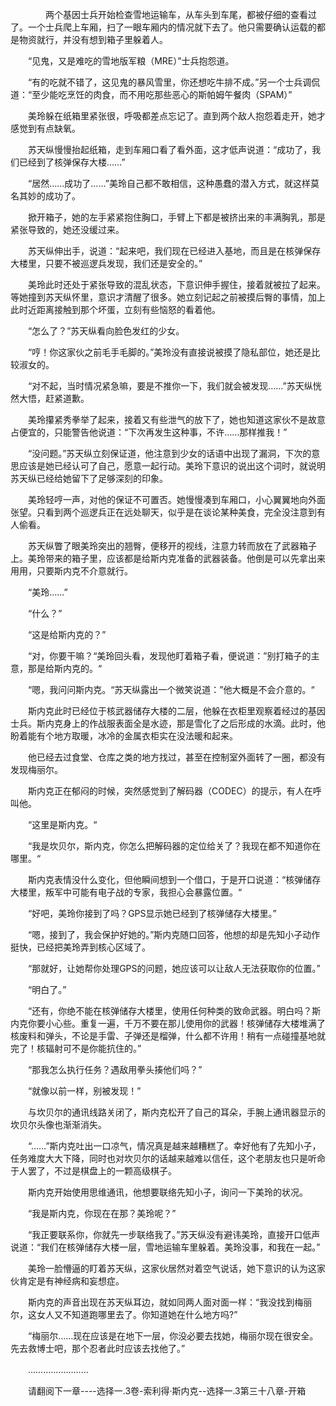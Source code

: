 <div class="read-content j_readContent" id="">
                <p>　　　　两个基因士兵开始检查雪地运输车，从车头到车尾，都被仔细的查看过了。一个士兵爬上车厢，扫了一眼车厢内的情况就下去了。他只需要确认运载的都是物资就行，并没有想到箱子里躲着人。<p>　　“见鬼，又是难吃的雪地版军粮（MRE）”士兵抱怨道。<p>　　“有的吃就不错了，这见鬼的暴风雪里，你还想吃牛排不成。”另一个士兵调侃道：“至少能吃烹饪的肉食，而不用吃那些恶心的斯帕姆午餐肉（SPAM）”<p>　　美玲躲在纸箱里紧张很，呼吸都差点忘记了。直到两个敌人抱怨着走开，她才感觉到有点缺氧。<p>　　苏天纵慢慢抬起纸箱，走到车厢口看了看外面，这才低声说道：“成功了，我们已经到了核弹保存大楼……”<p>　　“居然……成功了……”美玲自己都不敢相信，这种愚蠢的潜入方式，就这样莫名其妙的成功了。<p>　　掀开箱子，她的左手紧紧抱住胸口，手臂上下都是被挤出来的丰满胸乳，那是紧张导致的，她还没缓过来。<p>　　苏天纵伸出手，说道：“起来吧，我们现在已经进入基地，而且是在核弹保存大楼里，只要不被巡逻兵发现，我们还是安全的。”<p>　　美玲此时还处于紧张导致的混乱状态，下意识伸手握住，接着就被拉了起来。等她撞到苏天纵怀里，意识才清醒了很多。她立刻记起之前被摸后臀的事情，加上此时近距离接触到那个坏蛋，立刻有些恼怒的看着他。<p>　　“怎么了？”苏天纵看向脸色发红的少女。<p>　　“哼！你这家伙之前毛手毛脚的。”美玲没有直接说被摸了隐私部位，她还是比较淑女的。<p>　　“对不起，当时情况紧急嘛，要是不推你一下，我们就会被发现……”苏天纵恍然大悟，赶紧道歉。<p>　　美玲攥紧秀拳举了起来，接着又有些泄气的放下了，她也知道这家伙不是故意占便宜的，只能警告他说道：“下次再发生这种事，不许……那样推我！”<p>　　“没问题。”苏天纵立刻保证道，他注意到少女的话语中出现了漏洞，下次的意思应该是她已经认可了自己，愿意一起行动。美玲下意识的说出这个词时，就说明苏天纵已经给她留下了足够深刻的印象。<p>　　美玲轻哼一声，对他的保证不可置否。她慢慢凑到车厢口，小心翼翼地向外面张望。只看到两个巡逻兵正在远处聊天，似乎是在谈论某种美食，完全没注意到有人偷看。<p>　　苏天纵瞥了眼美玲突出的翘臀，便移开的视线，注意力转而放在了武器箱子上。美玲带来的箱子里，应该都是给斯内克准备的武器装备。他倒是可以先拿出来用用，只要斯内克不介意就行。<p>　　“美玲……”<p>　　“什么？”<p>　　“这是给斯内克的？”<p>　　“对，你要干嘛？“美玲回头看，发现他盯着箱子看，便说道：”别打箱子的主意，那是给斯内克的。“<p>　　“嗯，我问问斯内克。“苏天纵露出一个微笑说道：”他大概是不会介意的。“<p>　　斯内克此时已经位于核武器储存大楼的二层，他躲在衣柜里观察着经过的基因士兵。斯内克身上的作战服表面全是水迹，那是雪化了之后形成的水滴。此时，他盼着能有个地方取暖，冰冷的金属衣柜实在没法暖和起来。<p>　　他已经去过食堂、仓库之类的地方找过，甚至在控制室外面转了一圈，都没有发现梅丽尔。<p>　　斯内克正在郁闷的时候，突然感觉到了解码器（CODEC）的提示，有人在呼叫他。<p>　　“这里是斯内克。“<p>　　“我是坎贝尔，斯内克，你怎么把解码器的定位给关了？我现在都不知道你在哪里。“<p>　　斯内克表情没什么变化，但他瞬间想到一个借口，于是开口说道：“核弹储存大楼里，叛军中可能有电子战的专家，我担心会暴露位置。“<p>　　“好吧，美玲你接到了吗？GPS显示她已经到了核弹储存大楼里。”<p>　　“嗯，接到了，我会保护好她的。”斯内克随口回答，他想的却是先知小子动作挺快，已经把美玲弄到核心区域了。<p>　　“那就好，让她帮你处理GPS的问题，她应该可以让敌人无法获取你的位置。”<p>　　“明白了。”<p>　　“还有，你绝不能在核弹储存大楼里，使用任何种类的致命武器。明白吗？斯内克你要小心些。重复一遍，千万不要在那儿使用你的武器！核弹储存大楼堆满了核废料和弹头，不论是手雷、子弹还是榴弹，什么都不许用！稍有一点碰撞基地就完了！核辐射可不是你能抗住的。”<p>　　“那我怎么执行任务？遇敌用拳头揍他们吗？”<p>　　“就像以前一样，别被发现！”<p>　　与坎贝尔的通讯线路关闭了，斯内克松开了自己的耳朵，手腕上通讯器显示的坎贝尔头像也渐渐消失。<p>　　“……”斯内克吐出一口凉气，情况真是越来越糟糕了。幸好他有了先知小子，任务难度大大下降，同时也对坎贝尔的话越来越难以信任，这个老朋友也只是听命于人罢了，不过是棋盘上的一颗高级棋子。<p>　　斯内克开始使用思维通讯，他想要联络先知小子，询问一下美玲的状况。<p>　　“我是斯内克，你现在在那？美玲呢？”<p>　　“我正要联系你，你就先一步联络我了。”苏天纵没有避讳美玲，直接开口低声说道：“我们在核弹储存大楼一层，雪地运输车里躲着。美玲没事，和我在一起。”<p>　　美玲一脸懵逼的盯着苏天纵，这家伙居然对着空气说话，她下意识的认为这家伙肯定是有神经病和妄想症。<p>　　斯内克的声音出现在苏天纵耳边，就如同两人面对面一样：“我没找到梅丽尔，这女人又不知道跑哪里去了。你知道她在什么地方吗?”<p>　　“梅丽尔……现在应该是在地下一层，你没必要去找她，梅丽尔现在很安全。先去救博士吧，那个忍者此时应该去找他了。”<p>　　……………………<p>　　请翻阅下一章----选择一.3卷-索利得·斯内克--选择一.3第三十八章-开箱<p> 
            </div>
